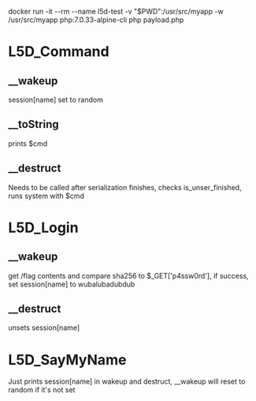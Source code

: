 docker run -it --rm --name l5d-test -v "$PWD":/usr/src/myapp -w /usr/src/myapp php:7.0.33-alpine-cli php payload.php

# L5D_Command

## __wakeup

session[name] set to random

## __toString

prints $cmd

## __destruct

Needs to be called after serialization finishes, checks is_unser_finished, runs system with $cmd

# L5D_Login

## __wakeup

get /flag contents and compare sha256 to $_GET['p4ssw0rd'], if success, set session[name] to wubalubadubdub

## __destruct

unsets session[name]

# L5D_SayMyName

Just prints session[name] in wakeup and destruct, __wakeup will reset to random if it's not set


